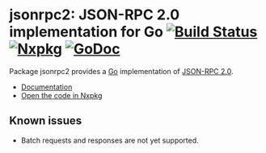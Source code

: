 # jsonrpc2: JSON-RPC 2.0 implementation for Go [![Build Status](https://travis-ci.org/nxpkg/jsonrpc2.svg)](https://travis-ci.org/nxpkg/jsonrpc2) [![Nxpkg](https://github.com/nxpkg/jsonrpc2/-/badge.svg)](https://github.com/nxpkg/jsonrpc2?badge) [![GoDoc](https://godoc.org/github.com/nxpkg/jsonrpc2?status.svg)](https://godoc.org/github.com/nxpkg/jsonrpc2)


Package jsonrpc2 provides a [Go](https://golang.org) implementation of [JSON-RPC 2.0](http://www.jsonrpc.org/specification).

* [Documentation](https://pkg.go.dev/github.com/nxpkg/jsonrpc2)
* [Open the code in Nxpkg](https://github.com/nxpkg/jsonrpc2)

## Known issues

* Batch requests and responses are not yet supported.
